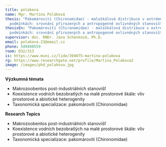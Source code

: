 ```yaml
---
title: polakova
name: Mgr. Martina Poláková
thesis: "Pakomárovití (Chironomidae) - maloškálová distribuce v extrémních
  podmínkách: srovnání přirozených a antropogenně ovlivněných stanovišť"
thesisEn: "Pakomárovití (Chironomidae) - maloškálová distribuce v extrémních
  podmínkách: srovnání přirozených a antropogenně ovlivněných stanovišť"
supervisor: doc. RNDr. Jana Schenková, Ph.D.
email: polakova.23@email.cz
phone: 549498559
room: D32/313
is: https://www.muni.cz/lide/394075-martina-polakova
rg: https://www.researchgate.net/profile/Martina_Polakova2
image: /images/phd_polakova.jpg
---
```

<div class="cz">

**Výzkumná témata**

* Makrozoobentos post-industriálních stanovišť
* Koexistence vodních bezobratlých na malé prostorové škále: vliv prostorové a abiotické heterogenity
* Taxonomická specializace: pakomárovití (Chironomidae)

</div>

<div class="en">

**Research Topics**

* Makrozoobentos post-industriálních stanovišť
* Koexistence vodních bezobratlých na malé prostorové škále: vliv prostorové a abiotické heterogenity
* Taxonomická specializace: pakomárovití (Chironomidae)

</div>